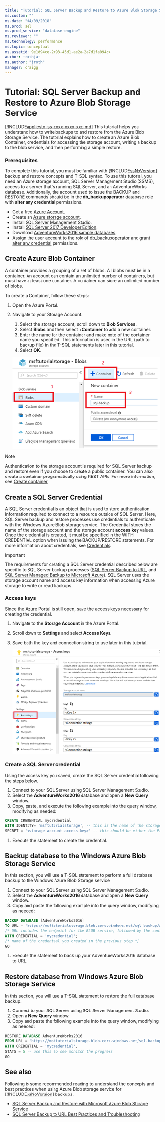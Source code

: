```yaml
---
title: "Tutorial: SQL Server Backup and Restore to Azure Blob Storage Service | Microsoft Docs"
ms.custom: ""
ms.date: "04/09/2018"
ms.prod: sql
ms.prod_service: "database-engine"
ms.reviewer: ""
ms.technology: performance
ms.topic: conceptual
ms.assetid: 9e1d94ce-2c93-45d1-ae2a-2a7d1fa094c4
author: "rothja"
ms.author: "jroth"
manager: craigg
---
```

# Tutorial: SQL Server Backup and Restore to Azure Blob Storage Service
[!INCLUDE[appliesto-ss-xxxx-xxxx-xxx-md](../includes/appliesto-ss-xxxx-xxxx-xxx-md.md)]
This tutorial helps you understand how to write backups to and restore from the Azure Blob Storage Service.  The tutorial explains how to create an Azure Blob Container, credentials for accessing the storage account, writing a backup to the blob service, and then performing a simple restore.
  
### Prerequisites  
To complete this tutorial, you must be familiar with [!INCLUDE[ssNoVersion](../includes/ssnoversion-md.md)] backup and restore concepts and T-SQL syntax. 
To use this tutorial, you need an Azure storage account, SQL Server Management Studio (SSMS), access to a server that's running SQL Server, and an AdventureWorks database. Additionally, the account used to issue the BACKUP and RESTORE commands should be in the **db_backupoperator** database role with **alter any credential** permissions. 

- Get a free [Azure Account](https://azure.microsoft.com/offers/ms-azr-0044p/).
- Create an [Azure storage account](https://docs.microsoft.com/azure/storage/common/storage-quickstart-create-account?tabs=portal).
- Install [SQL Server Management Studio](https://docs.microsoft.com/sql/ssms/download-sql-server-management-studio-ssms).
- Install [SQL Server 2017 Developer Edition](https://www.microsoft.com/sql-server/sql-server-downloads).
- Download [AdventureWorks2016 sample databases](https://docs.microsoft.com/sql/samples/adventureworks-install-configure).
- Assign the user account to the role of [db_backupoperator](https://docs.microsoft.com/sql/relational-databases/security/authentication-access/database-level-roles) and grant [alter any credential](https://docs.microsoft.com/sql/t-sql/statements/alter-credential-transact-sql) permissions. 


## Create Azure Blob Container
A container provides a grouping of a set of blobs. All blobs must be in a container. An account can contain an unlimited number of containers, but must have at least one container. A container can store an unlimited number of blobs. 

To create a Container, follow these steps:

1. Open the Azure Portal. 
1. Navigate to your Storage Account. 
   1. Select the storage account, scroll down to **Blob Services**.
   1. Select **Blobs** and then select  +**Container** to add a new container. 
   1. Enter the name for the container and make note of the container name you specified. This information is used in the URL (path to backup file) in the T-SQL statements later in this tutorial. 
   1. Select **OK**. 
    
    ![New container](media/tutorial-sql-server-backup-and-restore-to-azure-blob-storage-service/new-container.png)


  >[!NOTE]
  >Authentication to the storage account is required for SQL Server backup and restore even if you choose to create a public container. You can also create a container programatically using REST APIs. For more information, see [Create container](https://docs.microsoft.com/rest/api/storageservices/Create-Container)


## Create a SQL Server Credential
A SQL Server credential is an object that is used to store authentication information required to connect to a resource outside of SQL Server. Here, SQL Server backup and restore processes use credentials to authenticate with the Windows Azure Blob storage service. The Credential stores the name of the storage account and the storage account **access key** values. Once the credential is created, it must be specified in the WITH CREDENTIAL option when issuing the BACKUP/RESTORE statements. For more information about credentials, see [Credentials](https://docs.microsoft.com/sql/relational-databases/security/authentication-access/credentials-database-engine). 

  >[!IMPORTANT]
  >The requirements for creating a SQL Server credential described below are specific to SQL Server backup processes ([SQL Server Backup to URL](backup-restore/sql-server-backup-to-url.md), and [SQL Server Managed Backup to Microsoft Azure](backup-restore/sql-server-managed-backup-to-microsoft-azure.md)). SQL Server uses the storage account name and access key information when accessing Azure storage to write or read backups.

### Access keys
Since the Azure Portal is still open, save the access keys necessary for creating the credential. 

1. Navigate to the **Storage Account** in the Azure Portal. 
1. Scroll down to **Settings** and select **Access Keys**. 
1. Save both the key and connection string to use later in this tutorial. 

   ![Access keys](media/tutorial-sql-server-backup-and-restore-to-azure-blob-storage-service/access-keys.png)

### Create a SQL Server credential
Using the access key you saved, create the SQL Server credential following the steps below. 

1. Connect to your SQL Server using SQL Server Management Studio. 
1. Select the **AdventureWorks2016** database and open a **New Query** window. 
1. Copy, paste, and execute the following example into the query window, modifying as needed: 

  ```sql
  CREATE CREDENTIAL mycredential   
  WITH IDENTITY= 'msftutorialstorage', -- this is the name of the storage account you specified when creating a storage account   
  SECRET = '<storage account access key>' -- this should be either the Primary or Secondary Access Key for the storage account 
  ```
1. Execute the statement to create the credential. 

## Backup database to the Windows Azure Blob Storage Service
In this section, you will use a T-SQL statement to perform a full database backup to the Windows Azure Blob Storage service. 

1. Connect to your SQL Server using SQL Server Management Studio. 
1. Select the **AdventureWorks2016** database and open a **New Query** window. 
1. Copy and paste the following example into the query window, modifying as needed: 

 ```sql
 BACKUP DATABASE [AdventureWorks2016] 
 TO URL = 'https://msftutorialstorage.blob.core.windows.net/sql-backup/AdventureWorks2016.bak' 
 /* URL includes the endpoint for the BLOB service, followed by the container name, and the name of the backup file*/ 
 WITH CREDENTIAL = 'mycredential';
 /* name of the credential you created in the previous step */ 
 GO
 ```
1. Execute the statement to back up your AdventureWorks2016 database to URL. 

 
## Restore database from Windows Azure Blob Storage Service
In this section, you will use a T-SQL statement to restore the full database backup. 

1. Connect to your SQL Server using SQL Server Management Studio. 
1. Open a **New Query** window. 
1. Copy and paste the following example into the query window, modifying as needed: 

 ```sql
 RESTORE DATABASE AdventureWorks2016 
 FROM URL = 'https://msftutorialstorage.blob.core.windows.net/sql-backup/AdventureWorks2016.bak' 
 WITH CREDENTIAL = 'mycredential',
 STATS = 5 -- use this to see monitor the progress
 GO
 ``` 

## See also 
Following is some recommended reading to understand the concepts and best practices when using Azure Blob storage service for [!INCLUDE[ssNoVersion](../includes/ssnoversion-md.md)] backups.  
  
-   [SQL Server Backup and Restore with Microsoft Azure Blob Storage Service](../relational-databases/backup-restore/sql-server-backup-and-restore-with-microsoft-azure-blob-storage-service.md)   
-   [SQL Server Backup to URL Best Practices and Troubleshooting](../relational-databases/backup-restore/sql-server-backup-to-url-best-practices-and-troubleshooting.md)  
  

